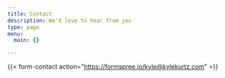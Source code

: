 ```yaml
---
title: Contact
description: We'd love to hear from you
type: page
menu:
  main: {}

---
```



{{< form-contact action="https://formspree.io/kyle@kylekurtz.com"  >}}
